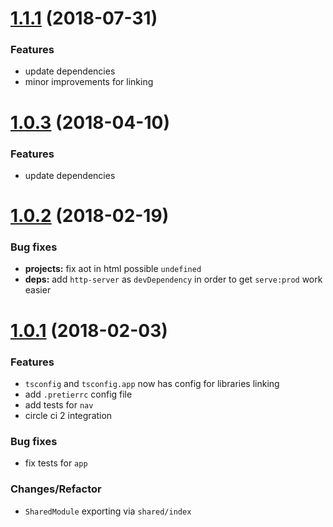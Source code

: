 <a name="1.1.1"></a>
# [1.1.1](https://github.com/sketch7/angular-skeleton-app/compare/1.1.0...1.1.1) (2018-07-31)

### Features

 - update dependencies
 - minor improvements for linking

<a name="1.0.3"></a>
# [1.0.3](https://github.com/sketch7/angular-skeleton-app/compare/1.0.2...1.0.3) (2018-04-10)

### Features

 - update dependencies

<a name="1.0.2"></a>
# [1.0.2](https://github.com/sketch7/angular-skeleton-app/compare/1.0.1...1.0.2) (2018-02-19)

### Bug fixes

 - **projects:** fix aot in html possible `undefined`
 - **deps:** add `http-server` as `devDependency` in order to get `serve:prod` work easier

<a name="1.0.1"></a>
# [1.0.1](https://github.com/sketch7/angular-skeleton-app/compare/1.0.0...1.0.1) (2018-02-03)

### Features

 - `tsconfig` and `tsconfig.app` now has config for libraries linking
 - add `.pretierrc` config file
 - add tests for `nav`
 - circle ci 2 integration

### Bug fixes

 - fix tests for `app`

### Changes/Refactor

 - `SharedModule` exporting via `shared/index`
